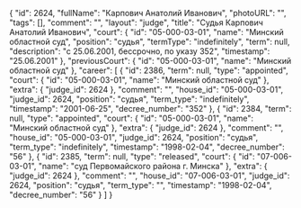 {
    "id": 2624,
    "fullName": "Карпович Анатолий Иванович",
    "photoURL": "",
    "tags": [],
    "comment": "",
    "layout": "judge",
    "title": "Судья Карпович Анатолий Иванович",
    "court": {
        "id": "05-000-03-01",
        "name": "Минский областной суд",
        "position": "судья",
        "termType": "indefinitely",
        "term": null,
        "description": "c 25.06.2001, бессрочно, по указу 352",
        "timestamp": "25.06.2001"
    },
    "previousCourt": {
        "id": "05-000-03-01",
        "name": "Минский областной суд"
    },
    "career": [
        {
            "id": 2386,
            "term": null,
            "type": "appointed",
            "court": {
                "id": "05-000-03-01",
                "name": "Минский областной суд"
            },
            "extra": {
                "judge_id": 2624
            },
            "comment": "",
            "house_id": "05-000-03-01",
            "judge_id": 2624,
            "position": "судья",
            "term_type": "indefinitely",
            "timestamp": "2001-06-25",
            "decree_number": "352"
        },
        {
            "id": 2384,
            "term": null,
            "type": "appointed",
            "court": {
                "id": "05-000-03-01",
                "name": "Минский областной суд"
            },
            "extra": {
                "judge_id": 2624
            },
            "comment": "",
            "house_id": "05-000-03-01",
            "judge_id": 2624,
            "position": "судья",
            "term_type": "indefinitely",
            "timestamp": "1998-02-04",
            "decree_number": "56"
        },
        {
            "id": 2385,
            "term": null,
            "type": "released",
            "court": {
                "id": "07-006-03-01",
                "name": "суд Первомайского района г. Минска"
            },
            "extra": {
                "judge_id": 2624
            },
            "comment": "",
            "house_id": "07-006-03-01",
            "judge_id": 2624,
            "position": "судья",
            "term_type": "",
            "timestamp": "1998-02-04",
            "decree_number": "56"
        }
    ]
}